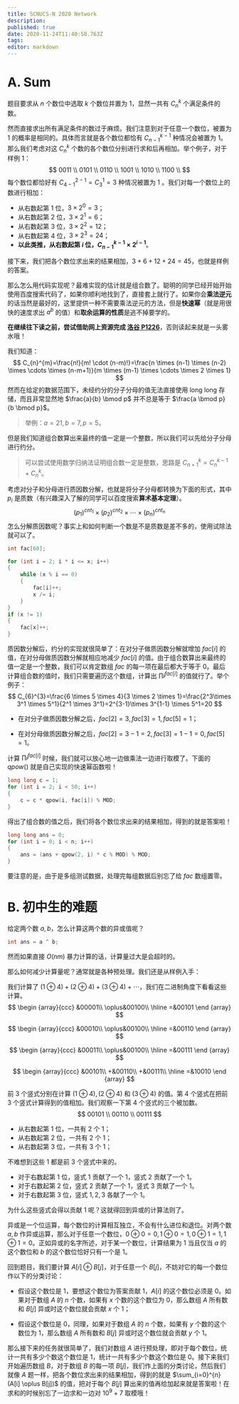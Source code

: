 ```yaml
---
title: SCNUCS-N 2020 Network
description: 
published: true
date: 2020-11-24T11:40:58.763Z
tags: 
editor: markdown
---
```


# A. Sum

题目要求从 $n$ 个数位中选取 $k$ 个数位并置为 $1$，显然一共有 $C_{n}^{k}$ 个满足条件的数。

然而直接求出所有满足条件的数过于麻烦。我们注意到对于任意一个数位，被置为 $1$ 的概率是相同的。具体而言就是各个数位都恰有 $C_{n-1}^{k-1}$ 种情况会被置为 $1$。那么我们考虑对这  $C_{n}^{k}$ 个数的各个数位分别进行求和后再相加。举个例子，对于样例 $1$：
$$
0011 \\
0101 \\
0110 \\
1001 \\
1010 \\
1100 \\
$$
每个数位都恰好有 $C_{4-1}^{2-1}=C_{3}^{1}=3$ 种情况被置为 $1$ 。我们对每一个数位上的数进行相加：

* 从右数起第 $1$ 位，$3 \times 2^0=3$；
* 从右数起第 $2$ 位，$3 \times 2^1=6$；
* 从右数起第 $3$ 位，$3 \times 2^2=12$；
* 从右数起第 $4$ 位，$3 \times 2^3=24$；
* **以此类推，从右数起第 $i$ 位，$C_{n-1}^{k-1} \times 2^{i-1}$**。

接下来，我们把各个数位求出来的结果相加，$3+6+12+24=45$，也就是样例的答案。

那么怎么用代码实现呢？最难实现的估计就是组合数了。聪明的同学已经开始开始使用百度搜索代码了，如果你顺利地找到了，直接套上就行了。如果你会**乘法逆元**的话当然是最好的，这里提供一种不需要乘法逆元的方法，但是**快速幂**（就是用很快的速度求出 $a^b$ 的值）和**取余运算的性质**是逃不掉要学的。

**在继续往下读之前，尝试借助网上资源完成 [洛谷 P1226](https://www.luogu.com.cn/problem/P1226)**，否则读起来就是一头雾水哦！

我们知道：
$$
C_{n}^{m}=\frac{n!}{m! \cdot (n-m)!}=\frac{n \times (n-1) \times (n-2) \times \cdots \times (n-m+1)}{m \times (m-1) \times \cdots \times 2 \times 1}
$$
然而在给定的数据范围下，未经约分的分子分母的值无法直接使用 long long 存储，而且非常显然地 $\frac{a}{b} \bmod p$ 并不总是等于 $\frac{a \bmod p}{b \bmod p}$。
> 举例：$a=21,b=7,p=5$。

但是我们知道组合数算出来最终的值一定是一个整数，所以我们可以先给分子分母进行约分。

> 可以尝试使用数学归纳法证明组合数一定是整数，思路是 $C_{n+1}^{k}=C_{n}^{k-1}+C_{n}^{k}$。

考虑对分子和分母进行质因数分解，也就是将分子分母都转换为下面的形式，其中 $p_i$ 是质数（有兴趣深入了解的同学可以百度搜索**算术基本定理**）。
$$
(p_1)^{cnt_1} \times (p_2)^{cnt_2} \times \cdots  \times(p_n)^{cnt_n}
$$
怎么分解质因数呢？事实上和如何判断一个数是不是质数是差不多的，使用试除法就可以了。

```cpp
int fac[60];

for (int i = 2; i * i <= x; i++)
{
    while (x % i == 0)
    {
        fac[i]++;
        x /= i;
    }
}
if (x != 1)
{
    fac[x]++;
}
```

质因数分解后，约分的实现就很简单了：在对分子做质因数分解就增加 $fac[i]$ 的值，在对分母做质因数分解就相应地减少 $fac[i]$ 的值。由于组合数算出来最终的值一定是一个整数，我们可以肯定数组 $fac$ 的每一项在最后都大于等于 $0$。最后计算组合数的值时，我们只需要遍历这个数组，计算出 $\prod i^{fac[i]}$ 的值就行了。举个例子：
$$
C_{6}^{3}=\frac{6 \times 5 \times 4}{3 \times 2 \times 1}=\frac{2^3\times 3^1 \times 5^1}{2^1 \times 3^1}=2^{3-1}\times 3^{1-1} \times 5^1=20
$$

* 在对分子做质因数分解之后，$fac[2]=3,fac[3]=1,fac[5]=1$；

* 在对分母做质因数分解之后，$fac[2]=3-1=2,fac[3]=1-1=0,fac[5]=1$。

计算 $\prod i^{fac[i]}$ 时候，我们就可以放心地一边做乘法一边进行取模了。下面的 $qpow()$ 就是自己实现的快速幂函数啦！


```cpp
long long c = 1;
for (int i = 2; i < 50; i++)
{
    c = c * qpow(i, fac[i]) % MOD;
}
```

得出了组合数的值之后，我们将各个数位求出来的结果相加，得到的就是答案啦！

```cpp
long long ans = 0;
for (int i = 0; i < n; i++)
{
    ans = (ans + qpow(2, i) * c % MOD) % MOD;
}
```

要注意的是，由于是多组测试数据，处理完每组数据后别忘了给 $fac$ 数组置零。



# B. 初中生的难题

给定两个数 $a,b$，怎么计算这两个数的异或值呢？

```cpp
int ans = a ^ b;
```

然而如果直接 $O(nm)$ 暴力计算的话，计算量过大是会超时的。

那么如何减少计算量呢？通常就是各种预处理。我们还是从样例入手：

我们计算了 $(1 \oplus 4) +(2 \oplus 4) + (3 \oplus 4) + \cdots$，我们在二进制角度下看看这些计算。
$$
\begin {array}{ccc}
&00001\\
\oplus&00100\\
\hline
=&00101
\end {array}
$$

$$
\begin {array}{ccc}
&00010\\
\oplus&00100\\
\hline
=&00110
\end {array}
$$

$$
\begin {array}{ccc}
&00011\\
\oplus&00100\\
\hline
=&00111
\end {array}
$$

$$
\begin {array}{ccc}
&00101\\
+&00110\\
+&00111\\
\hline
=&10010
\end {array}
$$

前 $3$ 个竖式分别在计算 $(1 \oplus 4), (2 \oplus 4)$ 和 $(3 \oplus 4)$ 的值。第 $4$ 个竖式在把前 $3$ 个竖式计算得到的值相加。我们观察一下第 $4$ 个竖式的三个被加数。
$$
00101 \\
00110 \\
00111
$$

* 从右数起第 $1$ 位，一共有 $2$ 个 $1$；
* 从右数起第 $2$ 位，一共有 $2$ 个 $1$；
* 从右数起第 $3$ 位，一共有 $3$ 个 $1$；

不难想到这些 $1$ 都是前 $3$ 个竖式中来的。

* 对于右数起第 $1$ 位，竖式 $1$ 贡献了一个 $1$，竖式 $2$ 贡献了一个 $1$。
* 对于右数起第 $2$ 位，竖式 $2$ 贡献了一个 $1$，竖式 $3$ 贡献了一个 $1$。
* 对于右数起第 $3$ 位，竖式 $1,2,3$ 各献了一个 $1$。

为什么这些竖式会得以贡献 $1$ 呢？这就得回到异或的计算法则了。

异或是一个位运算，每个数位的计算相互独立，不会有什么进位和退位。对两个数 $a,b$ 作异或运算，那么对于任意一个数位，$0  \oplus 0 = 0, 1  \oplus 0 = 1, 0  \oplus 1 = 1,1  \oplus 1 = 0$。正如异或的名字所述，对于某一个数位，计算结果为 $1$ 当且仅当 $a$ 的这个数位和 $b$ 的这个数位恰好只有一个是 $1$。

回到题目，我们要计算 $A[i]\oplus B[j]$，对于任意一个 $B[j]$，不妨对它的每一个数位作以下的分类讨论：

* 假设这个数位是 $1$，要想这个数位为答案贡献 $1$，$A[i]$ 的这个数位必须是 $0$。如果对于数组 $A$ 的 $n$ 个数，如果有 $x$ 个数的这个数位为 $0$，那么数组 $A$ 所有数和 $B[j]$ 异或时这个数位就会贡献 $x$ 个 $1$；

* 假设这个数位是 $0$，同理，如果对于数组 $A$ 的 $n$ 个数，如果有 $y$ 个数的这个数位为 $1$，那么数组 $A$ 所有数和 $B[j]$ 异或时这个数位就会贡献 $y$ 个 $1$。

那么接下来的任务就很简单了，我们对数组 $A$ 进行预处理，即对于每个数位，统计一共有多少个数这个数位是 $1$，统计一共有多少个数这个数位是 $0$。接下来我们开始遍历数组 $B$，对于数组 $B$ 的每一项 $B[j]$，我们作上面的分类讨论，然后我们就像 $A$ 题一样，把各个数位求出来的结果相加，得到的就是 $\sum_{i=0}^{n}(A[i] \oplus B[j])$ 的值，把对于每个 $B[j]$ 算出来的值再给加起来就是答案啦！在求和的时候别忘了一边求和一边对 $10^9+7$ 取模哦！
